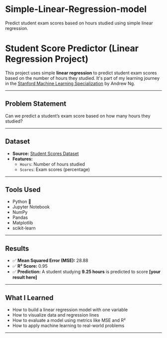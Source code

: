 # Simple-Linear-Regression-model
Predict student exam scores based on hours studied using simple linear regression.

# Student Score Predictor (Linear Regression Project)

This project uses simple **linear regression** to predict student exam scores based on the number of hours they studied. It's part of my learning journey in the [Stanford Machine Learning Specialization](https://www.coursera.org/specializations/machine-learning-introduction) by Andrew Ng.

---

## Problem Statement

Can we predict a student’s exam score based on how many hours they studied?

---

## Dataset

- **Source:** [Student Scores Dataset](https://raw.githubusercontent.com/AdiPersonalWorks/Random/master/student_scores%20-%20student_scores.csv)
- **Features:**  
  - `Hours`: Number of hours studied  
  - `Scores`: Exam scores (percentage)

---

## Tools Used

- Python 🐍  
- Jupyter Notebook  
- NumPy  
- Pandas  
- Matplotlib  
- scikit-learn

---

## Results

- ✅ **Mean Squared Error (MSE):** 28.88  
- ✅ **R² Score:** 0.95  
- ✅ **Prediction:** A student studying **9.25 hours** is predicted to score **[your result here]**

---

## What I Learned

- How to build a linear regression model with one variable  
- How to visualize data and regression lines  
- How to evaluate a model using metrics like MSE and R²  
- How to apply machine learning to real-world problems

---

